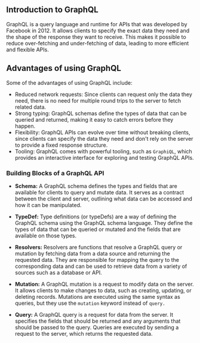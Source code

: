 ## Introduction to GraphQL
GraphQL is a query language and runtime for APIs that was developed by Facebook in 2012. It allows clients to specify the exact data they need and the shape of the response they want to receive. This makes it possible to reduce over-fetching and under-fetching of data, leading to more efficient and flexible APIs.

## Advantages of using GraphQL
Some of the advantages of using GraphQL include:

- Reduced network requests: Since clients can request only the data they need, there is no need for multiple round trips to the server to fetch related data.
- Strong typing: GraphQL schemas define the types of data that can be queried and returned, making it easy to catch errors before they happen.
- Flexibility: GraphQL APIs can evolve over time without breaking clients, since clients can specify the data they need and don't rely on the server to provide a fixed response structure.
- Tooling: GraphQL comes with powerful tooling, such as `GraphiQL`, which provides an interactive interface for exploring and testing GraphQL APIs.

### Building Blocks of a GraphQL API
- **Schema:** A GraphQL schema defines the types and fields that are available for clients to query and mutate data. It serves as a contract between the client and server, outlining what data can be accessed and how it can be manipulated.

- **TypeDef:** Type definitions (or typeDefs) are a way of defining the GraphQL schema using the GraphQL schema language. They define the types of data that can be queried or mutated and the fields that are available on those types.

- **Resolvers:** Resolvers are functions that resolve a GraphQL query or mutation by fetching data from a data source and returning the requested data. They are responsible for mapping the query to the corresponding data and can be used to retrieve data from a variety of sources such as a database or API.

- **Mutation:** A GraphQL mutation is a request to modify data on the server. It allows clients to make changes to data, such as creating, updating, or deleting records. Mutations are executed using the same syntax as queries, but they use the `mutation` keyword instead of `query.`

- **Query:** A GraphQL query is a request for data from the server. It specifies the fields that should be returned and any arguments that should be passed to the query. Queries are executed by sending a request to the server, which returns the requested data.